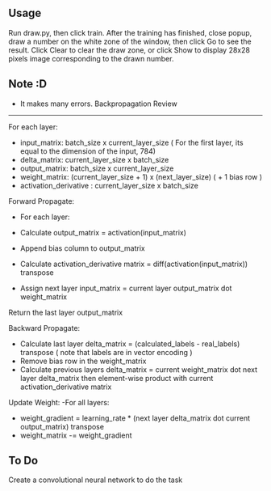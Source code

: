 Usage
-------------
Run draw.py, then click train. After the training has finished, close popup, draw a number on the white zone of the window, then click Go to see the result. Click Clear to clear the draw zone, or click Show to display 28x28 pixels image corresponding to the drawn number.

Note :D
-------------------
- It makes many errors. 
Backpropagation Review
-------------------

For each layer: 

+ input_matrix: batch_size x current_layer_size ( For the first layer, its equal to the dimension of the input, 784)
+ delta_matrix:  current_layer_size x batch_size
+ output_matrix: batch_size x current_layer_size
+ weight_matrix: (current_layer_size + 1) x (next_layer_size) ( + 1 bias row )
+ activation_derivative :  current_layer_size x batch_size

Forward Propagate:
- For each layer:

- Calculate output_matrix = activation(input_matrix)
- Append bias column to output_matrix
- Calculate activation_derivative matrix = diff(activation(input_matrix)) transpose 
- Assign next layer input_matrix = current layer output_matrix dot weight_matrix

Return the last layer output_matrix

Backward Propagate:

- Calculate last layer delta_matrix = (calculated_labels - real_labels) transpose ( note that labels are in vector encoding )
- Remove bias row in the weight_matrix
- Calculate previous layers delta_matrix = current weight_matrix dot next layer delta_matrix then element-wise product with current activation_derivative matrix

Update Weight:
-For all layers:

- weight_gradient = learning_rate * (next layer delta_matrix dot current output_matrix) transpose
- weight_matrix -= weight_gradient

To Do
--------------
Create a convolutional neural network to do the task


